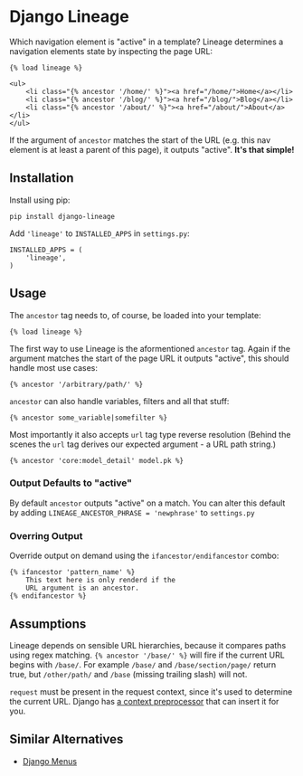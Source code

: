 Django Lineage
==============

Which navigation element is "active" in a template? Lineage determines a navigation elements state by inspecting the page URL:

    {% load lineage %}

    <ul>
        <li class="{% ancestor '/home/' %}"><a href="/home/">Home</a></li>
        <li class="{% ancestor '/blog/' %}"><a href="/blog/">Blog</a></li>
        <li class="{% ancestor '/about/' %}"><a href="/about/">About</a></li>
    </ul>

If the argument of `ancestor` matches the start of the URL (e.g. this nav element is at least a parent of this page), it outputs "active". **It's that simple!**

Installation
------------

Install using pip:

    pip install django-lineage

Add `'lineage'` to `INSTALLED_APPS` in `settings.py`:

    INSTALLED_APPS = (
        'lineage',
    )

Usage
-----

The `ancestor` tag needs to, of course, be loaded into your template:

    {% load lineage %}

The first way to use Lineage is the aformentioned `ancestor` tag. Again if the argument matches the start of the page URL it outputs "active", this should handle most use cases:

    {% ancestor '/arbitrary/path/' %}

`ancestor` can also handle variables, filters and all that stuff:

    {% ancestor some_variable|somefilter %}

Most importantly it also accepts `url` tag type reverse resolution (Behind the scenes the `url` tag derives our expected argument - a URL path string.)

    {% ancestor 'core:model_detail' model.pk %}

### Output Defaults to "active"

By default `ancestor` outputs "active" on a match. You can alter this default by adding `LINEAGE_ANCESTOR_PHRASE = 'newphrase'` to `settings.py`

### Overring Output

Override output on demand using the `ifancestor/endifancestor` combo:

    {% ifancestor 'pattern_name' %}
        This text here is only renderd if the
        URL argument is an ancestor.
    {% endifancestor %}


Assumptions
-----------

Lineage depends on sensible URL hierarchies, because it compares paths using regex matching. `{% ancestor '/base/' %}` will fire if the current URL begins with `/base/`. For example `/base/` and `/base/section/page/` return true, but `/other/path/` and `/base` (missing trailing slash) will not.

`request` must be present in the request context, since it's used to determine the current URL. Django has [a context preprocessor][1] that can insert it for you.

[1]: https://docs.djangoproject.com/en/dev/ref/templates/api/#django-core-context-processors-request


Similar Alternatives
--------------------

* [Django Menus][django-menus]

[django-menus]: https://bitbucket.org/schinckel/django-menus/overview
